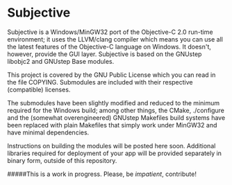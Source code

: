 Subjective
==========

Subjective is a Windows/MinGW32 port of the Objective-C 2.0 run-time environment; it uses the LLVM/clang compiler which means you can use all the latest features of the Objective-C language on Windows. It doesn't, however, provide the GUI layer. Subjective is based on the GNUstep libobjc2 and GNUstep Base modules.

This project is covered by the GNU Public License which you can read in the file COPYING. Submodules are included with their respective (compatible) licenses.

The submodules have been slightly modified and reduced to the minimum required for the Windows build; among other things, the CMake, ./configure and the (somewhat overengineered) GNUstep Makefiles build systems have been replaced with plain Makefiles that simply work under MinGW32 and have minimal dependencies.

Instructions on building the modules will be posted here soon. Additional libraries required for deployment of your app will be provided separately in binary form, outside of this repository.

#####This is a work in progress. Please, be *impatient*, contribute!
